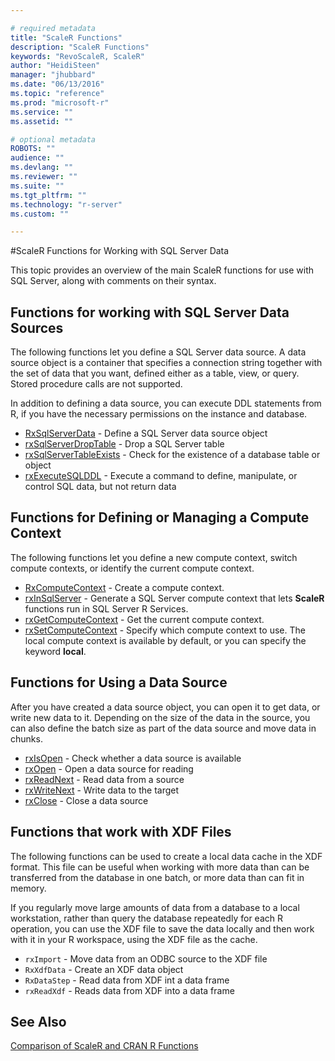 ```yaml
---

# required metadata
title: "ScaleR Functions"
description: "ScaleR Functions"
keywords: "RevoScaleR, ScaleR"
author: "HeidiSteen"
manager: "jhubbard"
ms.date: "06/13/2016"
ms.topic: "reference"
ms.prod: "microsoft-r"
ms.service: ""
ms.assetid: ""

# optional metadata
ROBOTS: ""
audience: ""
ms.devlang: ""
ms.reviewer: ""
ms.suite: ""
ms.tgt_pltfrm: ""
ms.technology: "r-server"
ms.custom: ""

---
```


#ScaleR Functions for Working with SQL Server Data

This topic provides an overview of the main ScaleR functions for use with SQL Server, along with comments on their syntax.


## Functions for working with SQL Server Data Sources
The following functions let you define a SQL Server data source. A data source object is a container that specifies a connection string together with the set of data that you want, defined either as a table, view, or query. Stored procedure calls are not supported.  

In addition to defining a data source, you can execute DDL statements from R, if you have the necessary permissions on the instance and database.
+ [RxSqlServerData](packagehelp/RxSqlServerData.md) - Define a SQL Server  data source object
+ [rxSqlServerDropTable](packagehelp/rxSqlServerDropTable.md) - Drop a SQL Server  table
+ [rxSqlServerTableExists](packagehelp/rxSqlServerDropTable.md) - Check for the existence of a database table or object
+ [rxExecuteSQLDDL](packagehelp/rxExecuteSQLDDL.md) - Execute a command to define, manipulate, or control SQL data, but not return data  

## Functions for Defining or Managing a Compute Context
The following functions let you define a new compute context, switch compute contexts, or identify the current compute context.
+ [RxComputeContext](packagehelp/rxComputeContext.md) - Create a compute context.
+ [rxInSqlServer](packagehelp/rxInSqlServer.md) - Generate a SQL Server compute context that lets **ScaleR** functions run in SQL Server R Services.
+ [rxGetComputeContext](packagehelp/rxSetComputeContext.md) - Get the current compute context.
+ [rxSetComputeContext](packagehelp/rxSetComputeContext.md) - Specify which compute context to use. The local compute context is available by default, or you can specify the keyword **local**.

## Functions for Using a Data Source
After you have created a data source object, you can open it to get data, or write new data to it. Depending on the size of the data in the source, you can also define the batch size as part of the data source and move data in chunks.
+ [rxIsOpen](packagehelp/rxOpen-methods.md) - Check whether a data source is available
+ [rxOpen](packagehelp/rxOpen-methods.md) - Open a data source for reading
+ [rxReadNext](packagehelp/rxOpen-methods.md) - Read data from a source
+ [rxWriteNext](packagehelp/rxOpen-methods.md) - Write data to the target
+ [rxClose](packagehelp/rxOpen-methods.md) - Close a data source


## Functions that work with XDF Files
The following functions can be used to create a local data cache in the XDF format. This file can be useful when working with more data than can be transferred from the database in one batch, or more data than can fit in memory.

If you regularly move large amounts of data from a database to a local workstation, rather than query the database repeatedly for each R operation, you can use the XDF file to save the data locally and then work with it in your R workspace, using the XDF file as the cache.

+ `rxImport` - Move data from an ODBC source to the XDF file
+ `RxXdfData` - Create an XDF data object
+ `RxDataStep` - Read data from XDF int a data frame
+ `rxReadXdf` - Reads data from XDF into a data frame


## See Also
[Comparison of ScaleR and CRAN R Functions](compare-base-r-scaler-functions.md)
